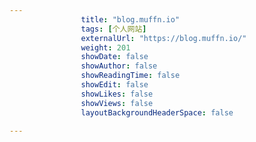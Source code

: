 ---
                title: "blog.muffn.io"
                tags: [个人网站]
                externalUrl: "https://blog.muffn.io/"
                weight: 201
                showDate: false
                showAuthor: false
                showReadingTime: false
                showEdit: false
                showLikes: false
                showViews: false
                layoutBackgroundHeaderSpace: false
                ---


